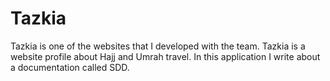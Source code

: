 # Tazkia
Tazkia is one of the websites that I developed with the team. Tazkia is a website profile about Hajj and Umrah travel. In this application I write about a documentation called SDD.
